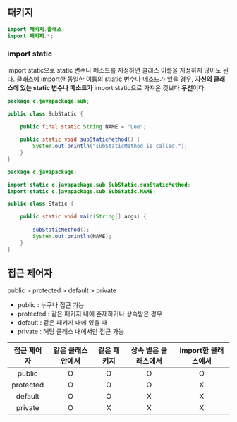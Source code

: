 ## 패키지

```java
import 패키지.클래스;
import 패키지.*;
```

### import static

import static으로 static 변수나 메소드를 지정하면 클래스 이름을 지정하지 않아도 된다. 클래스에 import한 동일한 이름의 stiatic 변수나 메소드가 있을 경우, **자신의 클래스에 있는 static 변수나 메소드가** import static으로 가져온 것보다 **우선**이다. 

```java
package c.javapackage.sub;

public class SubStatic {

    public final static String NAME = "Lee";
    
    public static void subStaticMethod() {
        System.out.println("subStaticMethod is called.");
    }
}
```

```java
package c.javapackage;

import static c.javapackage.sub.SubStatic.subStaticMethod;
import static c.javapackage.sub.SubStatic.NAME;

public class Static {

    public static void main(String[] args) {
    
        subStaticMethod();
        System.out.println(NAME);
    }
}
```

## 접근 제어자

public > protected > default > private

- public : 누구나 접근 가능 
- protected : 같은 패키지 내에 존재하거나 상속받은 경우 
- default : 같은 패키지 내에 있을 때
- private : 해당 클래스 내에서만 접근 가능

| 접근 제어자 | 같은 클래스 안에서 | 같은 패키지 | 상속 받은 클래스에서 | import한 클래스에서 |
| :---------: | :----------------: | :---------: | :------------------: | :-----------------: |
|   public    |         O          |      O      |          O           |          O          |
|  protected  |         O          |      O      |          O           |          X          |
|   default   |         O          |      O      |          X           |          X          |
|   private   |         O          |      X      |          X           |          X          |

